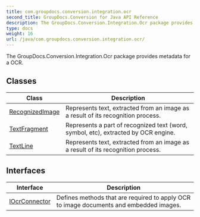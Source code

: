 ```yaml
---
title: com.groupdocs.conversion.integration.ocr
second_title: GroupDocs.Conversion for Java API Reference
description: The GroupDocs.Conversion.Integration.Ocr package provides metadata for a OCR.
type: docs
weight: 16
url: /java/com.groupdocs.conversion.integration.ocr/
---
```


The GroupDocs.Conversion.Integration.Ocr package provides metadata for a OCR.


## Classes

| Class | Description |
| --- | --- |
| [RecognizedImage](../com.groupdocs.conversion.integration.ocr/recognizedimage) | Represents text, extracted from an image as a result of its recognition process. |
| [TextFragment](../com.groupdocs.conversion.integration.ocr/textfragment) | Represents a part of recognized text (word, symbol, etc), extracted by OCR engine. |
| [TextLine](../com.groupdocs.conversion.integration.ocr/textline) | Represents text, extracted from an image as a result of its recognition process. |

## Interfaces

| Interface | Description |
| --- | --- |
| [IOcrConnector](../com.groupdocs.conversion.integration.ocr/iocrconnector) | Defines methods that are required to apply OCR to image documents and embedded images. |
